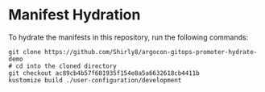 # Manifest Hydration

To hydrate the manifests in this repository, run the following commands:

```shell
git clone https://github.com/Shirly8/argocon-gitops-promoter-hydrate-demo
# cd into the cloned directory
git checkout ac89cb4b57f601935f154e8a5a6632618cb4411b
kustomize build ./user-configuration/development
```
